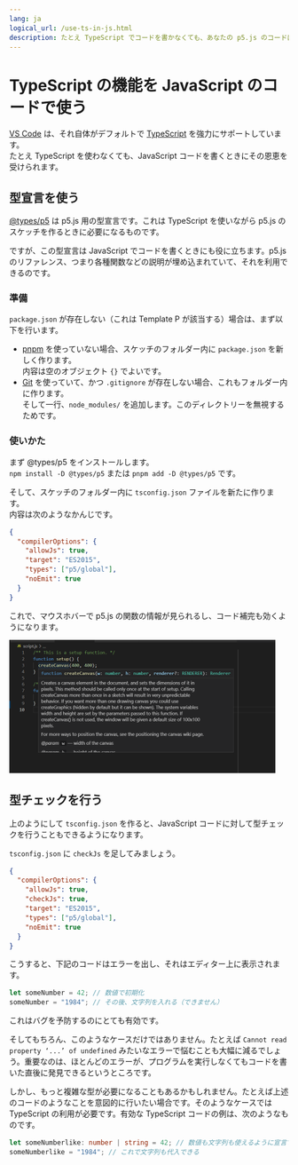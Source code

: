 ```yaml
---
lang: ja
logical_url: /use-ts-in-js.html
description: たとえ TypeScript でコードを書かなくても、あなたの p5.js のコードは TypeScript の恩恵を受けることができます。
---
```


# TypeScript の機能を JavaScript のコードで使う

[VS Code](https://code.visualstudio.com/) は、それ自体がデフォルトで [TypeScript](https://www.typescriptlang.org/) を強力にサポートしています。  
たとえ TypeScript を使わなくても、JavaScript コードを書くときにその恩恵を受けられます。


## 型宣言を使う

[@types/p5](https://www.npmjs.com/package/@types/p5) は p5.js 用の型宣言です。これは TypeScript を使いながら p5.js のスケッチを作るときに必要になるものです。

ですが、この型宣言は JavaScript でコードを書くときにも役に立ちます。p5.js のリファレンス、つまり各種関数などの説明が埋め込まれていて、それを利用できるのです。

### 準備

`package.json` が存在しない（これは Template P が該当する）場合は、まず以下を行います。

- [pnpm](https://pnpm.js.org/) を使っていない場合、スケッチのフォルダー内に `package.json` を新しく作ります。  
内容は空のオブジェクト `{}` でよいです。
- [Git](https://git-scm.com/) を使っていて、かつ `.gitignore` が存在しない場合、これもフォルダー内に作ります。  
そして一行、`node_modules/` を追加します。このディレクトリーを無視するためです。

### 使いかた

まず @types/p5 をインストールします。  
`npm install -D @types/p5` または `pnpm add -D @types/p5` です。

そして、スケッチのフォルダー内に `tsconfig.json` ファイルを新たに作ります。  
内容は次のようなかんじです。

```json
{
  "compilerOptions": {
    "allowJs": true,
    "target": "ES2015",
    "types": ["p5/global"],
    "noEmit": true
  }
}
```

これで、マウスホバーで p5.js の関数の情報が見られるし、コード補完も効くようになります。

<img src="../images/screenshots/use-d-ts.png" alt="JSファイルで型宣言を使う" title="JSファイルで型宣言を使う" width="480" height="240">


## 型チェックを行う

上のようにして `tsconfig.json` を作ると、JavaScript コードに対して型チェックを行うこともできるようになります。

`tsconfig.json` に `checkJs` を足してみましょう。

```json
{
  "compilerOptions": {
    "allowJs": true,
    "checkJs": true,
    "target": "ES2015",
    "types": ["p5/global"],
    "noEmit": true
  }
}
```

こうすると、下記のコードはエラーを出し、それはエディター上に表示されます。

```js
let someNumber = 42; // 数値で初期化
someNumber = "1984"; // その後、文字列を入れる（できません）
```

これはバグを予防するのにとても有効です。

そしてもちろん、このようなケースだけではありません。たとえば `Cannot read property ‘...’ of undefined` みたいなエラーで悩むことも大幅に減るでしょう。重要なのは、ほとんどのエラーが、プログラムを実行しなくてもコードを書いた直後に発見できるというところです。

しかし、もっと複雑な型が必要になることもあるかもしれません。たとえば上述のコードのようなことを意図的に行いたい場合です。そのようなケースでは TypeScript の利用が必要です。有効な TypeScript コードの例は、次のようなものです。

```ts
let someNumberlike: number | string = 42; // 数値も文字列も使えるように宣言する
someNumberlike = "1984"; // これで文字列も代入できる
```
